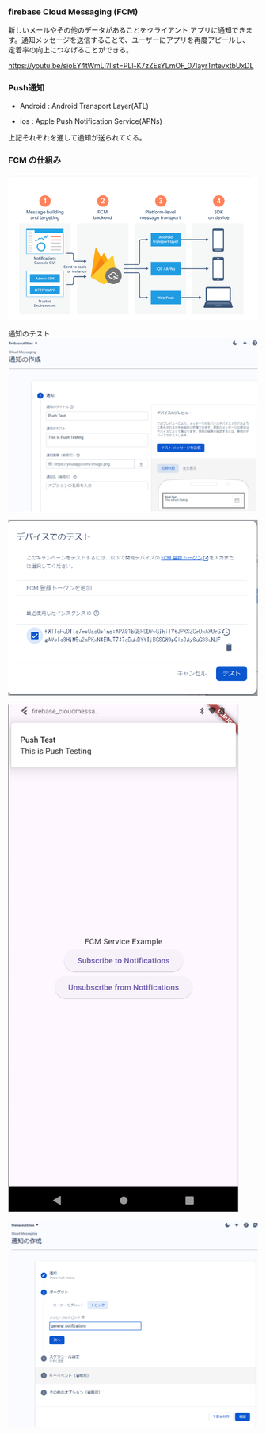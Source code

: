 ### firebase Cloud Messaging (FCM)

新しいメールやその他のデータがあることをクライアント アプリに通知できます。通知メッセージを送信することで、ユーザーにアプリを再度アピールし、
定着率の向上につなげることができる。

https://youtu.be/sioEY4tWmLI?list=PLl-K7zZEsYLmOF_07IayrTntevxtbUxDL




### Push通知

- Android :  Android Transport Layer(ATL)

- ios     :  Apple Push Notification Service(APNs)

上記それぞれを通して通知が送られてくる。


### FCM の仕組み
![alt text](assets/fcm.png)


通知のテスト
![alt text](assets/alert.png)


![alt text](assets/test.png)


![alt text](assets/device.png)


![alt text](assets/subscribe.png)